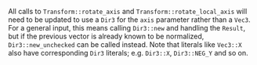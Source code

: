 
All calls to `Transform::rotate_axis` and `Transform::rotate_local_axis` will need to be updated to use a `Dir3` for the `axis` parameter rather than a `Vec3`. For a general input, this means calling `Dir3::new` and handling the `Result`, but if the previous vector is already known to be normalized, `Dir3::new_unchecked` can be called instead. Note that literals like `Vec3::X` also have corresponding `Dir3` literals; e.g. `Dir3::X`, `Dir3::NEG_Y` and so on.